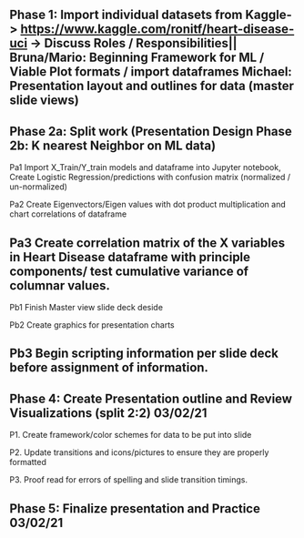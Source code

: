 

Phase 1: Import individual datasets from Kaggle-> https://www.kaggle.com/ronitf/heart-disease-uci -> Discuss Roles / Responsibilities||
Bruna/Mario: Beginning Framework for ML / Viable Plot formats / import dataframes
Michael: Presentation layout and outlines for data (master slide views)
--
Phase 2a: Split work (Presentation Design 
Phase 2b: K nearest Neighbor on ML data)
--
 Pa1 Import X_Train/Y_train models and dataframe into Jupyter notebook,
      Create Logistic Regression/predictions with confusion matrix (normalized / un-normalized)
 
 Pa2 Create Eigenvectors/Eigen values with dot product multiplication and chart correlations of dataframe
  
 Pa3 Create correlation matrix of the X variables in Heart Disease dataframe with principle components/ test cumulative variance of columnar values.
-- 
 Pb1 Finish Master view slide deck deside
  
 Pb2 Create graphics for presentation charts

 Pb3 Begin scripting information per slide deck before assignment of information.
--
Phase 4: Create Presentation outline and Review Visualizations (split 2:2) 03/02/21
---
 P1. Create framework/color schemes for data to be put into slide
 
 P2. Update transitions and icons/pictures to ensure they are properly formatted
 
 P3. Proof read for errors of spelling and slide transition timings.

Phase 5: Finalize presentation and Practice 03/02/21
----
